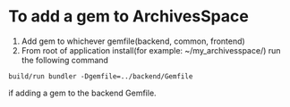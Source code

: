 # To add a gem to ArchivesSpace
1. Add gem to whichever gemfile(backend, common, frontend)
2. From root of application install(for example: ~/my_archivesspace/) run the following command
```
build/run bundler -Dgemfile=../backend/Gemfile
```
if adding a gem to the backend Gemfile.
